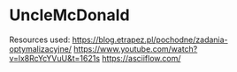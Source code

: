 # UncleMcDonald
Resources used: 
https://blog.etrapez.pl/pochodne/zadania-optymalizacyjne/ 
https://www.youtube.com/watch?v=lx8RcYcYVuU&t=1621s
https://asciiflow.com/
